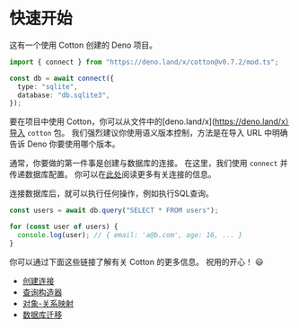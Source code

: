 # 快速开始

这有一个使用 Cotton 创建的 Deno 项目。

```ts
import { connect } from "https://deno.land/x/cotton@v0.7.2/mod.ts";

const db = await connect({
  type: "sqlite",
  database: "db.sqlite3",
});
```

要在项目中使用 Cotton，你可以从文件中的[deno.land/x](https://deno.land/x）导入 `cotton` 包。 我们强烈建议你使用语义版本控制，方法是在导入 URL 中明确告诉 Deno 你要使用哪个版本。

通常，你要做的第一件事是创建与数据库的连接。 在这里，我们使用 `connect` 并传递数据库配置。 你可以在[此处](connection.md)阅读更多有关连接的信息。

连接数据库后，就可以执行任何操作，例如执行SQL查询。

```ts
const users = await db.query("SELECT * FROM users");

for (const user of users) {
  console.log(user); // { email: 'a@b.com', age: 16, ... }
}
```

你可以通过下面这些链接了解有关 Cotton 的更多信息。 祝用的开心！ 😃

- [创建连接](connection)
- [查询构造器](query-builder.md)
- [对象-关系映射](model.md)
- [数据库迁移](migrations.md)
